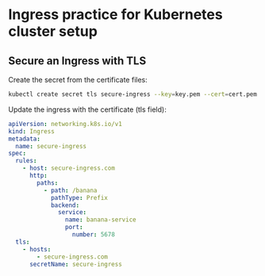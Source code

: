 # Ingress practice for Kubernetes cluster setup

## Secure an Ingress with TLS

Create the secret from the certificate files:

```bash
kubectl create secret tls secure-ingress --key=key.pem --cert=cert.pem
```

Update the ingress with the certificate (tls field):

```yaml
apiVersion: networking.k8s.io/v1
kind: Ingress
metadata:
  name: secure-ingress
spec:
  rules:
    - host: secure-ingress.com
      http:
        paths:
          - path: /banana
            pathType: Prefix
            backend:
              service:
                name: banana-service
                port:
                  number: 5678
  tls:
    - hosts:
        - secure-ingress.com
      secretName: secure-ingress
```
